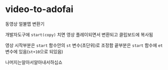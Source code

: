 # video-to-adofai

동영상 얼불맵 변환기

개발자도구에 `start(copy)` 치면 영상 플레이되면서 변환되고 클립보드에 복사됨

영상 시작부분은 `start` 함수안의 `st` 변수(초단위)로 조정함
끝부분은 `start` 함수에 `et` 변수에 있음(`st+10`으로 되있음)

나머지는알아서알아내서하십쇼
